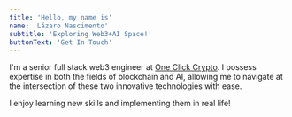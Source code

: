 ```yaml
---
title: 'Hello, my name is'
name: 'Lázaro Nascimento'
subtitle: 'Exploring Web3+AI Space!'
buttonText: 'Get In Touch'
---
```


I'm a senior full stack web3 engineer at [One Click Crypto](https://oneclick.fi/). I possess expertise in both the fields of blockchain and AI, allowing me to navigate at the intersection of these two innovative technologies with ease.

I enjoy learning new skills and implementing them in real life!
